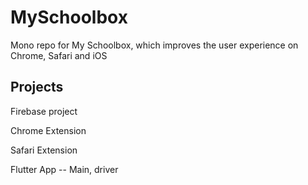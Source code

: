 # MySchoolbox
Mono repo for My Schoolbox, which improves the user experience on Chrome, Safari and iOS

## Projects
Firebase project

Chrome Extension

Safari Extension

Flutter App -- Main, driver